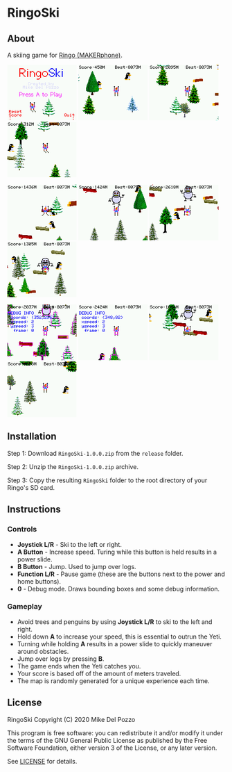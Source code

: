 # RingoSki

## About

A skiing game for [Ringo (MAKERphone)](https://www.circuitmess.com/ringo/).

<span style="background-color:#000000;">
  
![Screenshot](screenshots/ringoski-1.png?raw=true) ![Screenshot](screenshots/ringoski-2.png?raw=true) ![Screenshot](screenshots/ringoski-3.png?raw=true) ![Screenshot](screenshots/ringoski-4.png?raw=true)

![Screenshot](screenshots/ringoski-5.png?raw=true) ![Screenshot](screenshots/ringoski-6.png?raw=true) ![Screenshot](screenshots/ringoski-7.png?raw=true) ![Screenshot](screenshots/ringoski-8.png?raw=true)

![Screenshot](screenshots/ringoski-9.png?raw=true) ![Screenshot](screenshots/ringoski-10.png?raw=true) ![Screenshot](screenshots/ringoski-11.png?raw=true) ![Screenshot](screenshots/ringoski-12.png?raw=true)

</span>

## Installation

Step 1:
Download `RingoSki-1.0.0.zip` from the `release` folder.

Step 2:
Unzip the `RingoSki-1.0.0.zip` archive.

Step 3:
Copy the resulting `RingoSki` folder to the root directory of your Ringo's SD card.

## Instructions

### Controls

- **Joystick L/R** - Ski to the left or right.
- **A Button** - Increase speed. Turing while this button is held results in a power slide.
- **B Button** - Jump. Used to jump over logs.
- **Function L/R** - Pause game (these are the buttons next to the power and home buttons).
- **0** - Debug mode. Draws bounding boxes and some debug information.

### Gameplay

- Avoid trees and penguins by using **Joystick L/R** to ski to the left and right.
- Hold down **A** to increase your speed, this is essential to outrun the Yeti.
- Turning while holding **A** results in a power slide to quickly maneuver around obstacles.
- Jump over logs by pressing **B**.
- The game ends when the Yeti catches you.
- Your score is based off of the amount of meters traveled.
- The map is randomly generated for a unique experience each time.

## License

RingoSki Copyright (C) 2020 Mike Del Pozzo

This program is free software: you can redistribute it and/or modify it under the terms of the GNU General Public License as published by the Free Software Foundation, either version 3 of the License, or any later version.

See [LICENSE](LICENSE) for details.
